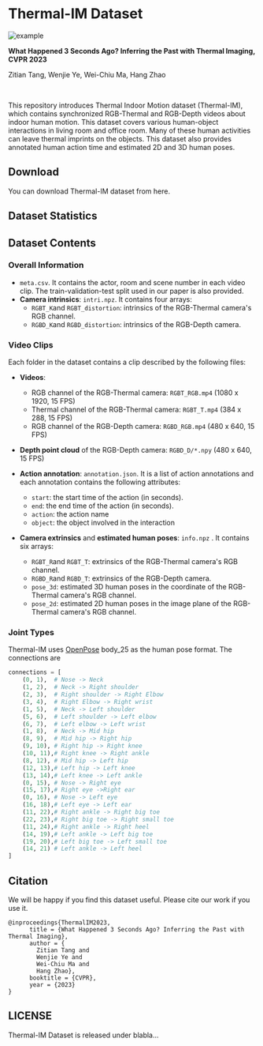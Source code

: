 # Thermal-IM Dataset

![example](assets/example.gif)

**What Happened 3 Seconds Ago? Inferring the Past with Thermal Imaging, CVPR 2023**

Zitian Tang, Wenjie Ye, Wei-Chiu Ma, Hang Zhao

<br>

This repository introduces Thermal Indoor Motion dataset (Thermal-IM), which contains synchronized RGB-Thermal and RGB-Depth videos about indoor human motion. This dataset covers various human-object interactions in living room and office room. Many of these human activities can leave thermal imprints on the objects. This dataset also provides annotated human action time and estimated 2D and 3D human poses.

## Download

You can download Thermal-IM dataset from here.

## Dataset Statistics



## Dataset Contents

### Overall Information

+ `meta.csv`. It contains the actor, room and scene number in each video clip. The train-validation-test split used in our paper is also provided.
+ **Camera intrinsics**: `intri.npz`. It contains four arrays:
  + `RGBT_K`and `RGBT_distortion`: intrinsics of the RGB-Thermal camera's RGB channel.
  + `RGBD_K`and `RGBD_distortion`: intrinsics of the RGB-Depth camera.

### Video Clips

Each folder in the dataset contains a clip described by the following files:

+ **Videos**:
  + RGB channel of the RGB-Thermal camera: `RGBT_RGB.mp4` (1080 x 1920, 15 FPS)
  + Thermal channel of the RGB-Thermal camera: `RGBT_T.mp4` (384 x 288, 15 FPS)
  + RGB channel of the RGB-Depth camera: `RGBD_RGB.mp4` (480 x 640, 15 FPS)
+ **Depth point cloud** of the RGB-Depth camera: `RGBD_D/*.npy` (480 x 640, 15 FPS)
+ **Action annotation**: `annotation.json`. It is a list of action annotations and each annotation contains the following attributes:
  + `start`: the start time of the action (in seconds).
  + `end`: the end time of the action (in seconds).
  + `action`: the action name
  + `object`: the object involved in the interaction

+ **Camera extrinsics** and **estimated human poses**: `info.npz` . It contains six arrays:
  + `RGBT_R`and `RGBT_T`: extrinsics of the RGB-Thermal camera's RGB channel.
  + `RGBD_R`and `RGBD_T`: extrinsics of the RGB-Depth camera.
  + `pose_3d`: estimated 3D human poses in the coordinate of the RGB-Thermal camera's RGB channel.
  + `pose_2d`: estimated 2D human poses in the image plane of the RGB-Thermal camera's RGB channel.

### Joint Types

Thermal-IM uses [OpenPose](https://github.com/CMU-Perceptual-Computing-Lab/openpose) body_25 as the human pose format. The connections are

```python
connections = [
    (0, 1),  # Nose -> Neck
    (1, 2),  # Neck -> Right shoulder
    (2, 3),  # Right shoulder -> Right Elbow
    (3, 4),  # Right Elbow -> Right wrist
    (1, 5),  # Neck -> Left shoulder
    (5, 6),  # Left shoulder -> Left elbow
    (6, 7),  # Left elbow -> Left wrist
    (1, 8),  # Neck -> Mid hip
    (8, 9),  # Mid hip -> Right hip
    (9, 10), # Right hip -> Right knee
    (10, 11),# Right knee -> Right ankle
    (8, 12), # Mid hip -> Left hip
    (12, 13),# Left hip -> Left knee
    (13, 14),# Left knee -> Left ankle
    (0, 15), # Nose -> Right eye
    (15, 17),# Right eye ->Right ear
    (0, 16), # Nose -> Left eye
    (16, 18),# Left eye -> Left ear
    (11, 22),# Right ankle -> Right big toe
    (22, 23),# Right big toe -> Right small toe
    (11, 24),# Right ankle -> Right heel
    (14, 19),# Left ankle -> Left big toe
    (19, 20),# Left big toe -> Left small toe
    (14, 21) # Left ankle -> Left heel
]
```

## Citation

We will be happy if you find this dataset useful. Please cite our work if you use it.

```
@inproceedings{ThermalIM2023,
      title = {What Happened 3 Seconds Ago? Inferring the Past with Thermal Imaging}, 
      author = {
      	Zitian Tang and
      	Wenjie Ye and
      	Wei-Chiu Ma and
      	Hang Zhao},
      booktitle = {CVPR},
      year = {2023}
}
```



## LICENSE

Thermal-IM Dataset is released under blabla...

### 